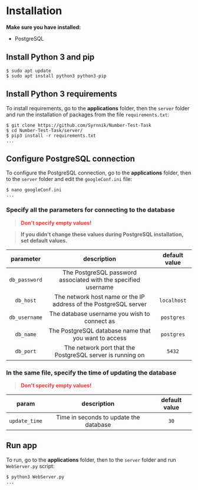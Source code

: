 # Installation

**Make sure you have installed:**
- PostgreSQL

## Install Python 3 and pip
```
$ sudo apt update
$ sudo apt install python3 python3-pip
```


## Install Python 3 requirements
To install requirements, go to the **applications** folder, then the `server` folder and run the installation of packages from the file `requirements.txt`:
```
$ git clone https://github.com/Syrnnik/Number-Test-Task
$ cd Number-Test-Task/server/
$ pip3 install -r requirements.txt
...
```

## Configure PostgreSQL connection
To configure the PostgreSQL connection, go to the **applications** folder, then to the `server` folder and edit the `googleConf.ini` file:
```
$ nano googleConf.ini
...
```
### **Specify all the parameters for connecting to the database**
> <span style="color: #ff3333">**Don't specify empty values!**</span>

> **If you didn't change these values during PostgreSQL installation, set default values.**

| **parameter** |                         **description**                          | **default value** |
| :-----------: | :--------------------------------------------------------------: | :---------------: |
| `db_password` |  The PostgreSQL password associated with the specified username  |                   |
|   `db_host`   | The network host name or the IP address of the PostgreSQL server |    `localhost`    |
| `db_username` |           The database username you wish to connect as           |    `postgres`     |
|   `db_name`   |       The PostgreSQL database name that you want to access       |    `postgres`     |
|   `db_port`   |    The network port that the PostgreSQL server is running on     |      `5432`       |


### **In the same file, specify the time of updating the database**
> <span style="color: #ff3333">**Don't specify empty values!**</span>

|   **param**   |            **description**             | **default value** |
| :-----------: | :------------------------------------: | :---------------: |
| `update_time` | Time in seconds to update the database |       `30`        |


## Run app
To run, go to the **applications** folder, then to the `server` folder and run `WebServer.py` script:
```
$ python3 WebServer.py
...
```
